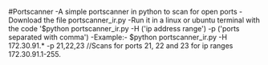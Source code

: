 #Portscanner
-A simple portscanner in python to scan for open ports
-Download the file portscanner_ir.py
-Run it in a linux or ubuntu terminal with the code '$python portscanner_ir.py -H ('ip address range') -p ('ports separated with comma')
-Example:- $python portscanner_ir.py -H 172.30.91.* -p 21,22,23 //Scans for ports 21, 22 and 23 for ip ranges 172.30.91.1-255.
